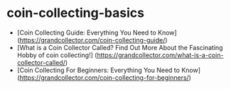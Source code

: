 # coin-collecting-basics
- [Coin Collecting Guide: Everything You Need to Know] (https://grandcollector.com/coin-collecting-guide/)
- [What is a Coin Collector Called? Find Out More About the Fascinating Hobby of coin collecting!] (https://grandcollector.com/what-is-a-coin-collector-called/)
- [Coin Collecting For Beginners: Everything You Need to Know] (https://grandcollector.com/coin-collecting-for-beginners/)
